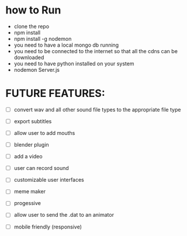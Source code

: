 # how to Run
  * clone the repo
  * npm install
  * npm install -g nodemon
  * you need to have a local mongo db running
  * you need to be connected to the internet so that all the cdns can be downloaded
  * you need to have python installed on your system
  * nodemon Server.js
# FUTURE FEATURES:
- [ ] convert wav and all other sound file types to the appropriate file type
- [ ] export subtitles
- [ ] allow user to add mouths
- [ ] blender plugin
- [ ] add a video
- [ ] user can record sound
- [ ] customizable user interfaces
- [ ] meme maker
- [ ] progessive 
- [ ] allow user to send the .dat to an animator
- [ ] mobile friendly (responsive)

